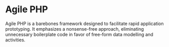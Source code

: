 Agile PHP
=========

Agile PHP is a barebones framework designed to facilitate rapid application prototyping. It emphasizes a nonsense-free approach, eliminating unnecessary boilerplate code in favor of free-form data modelling and activities.

